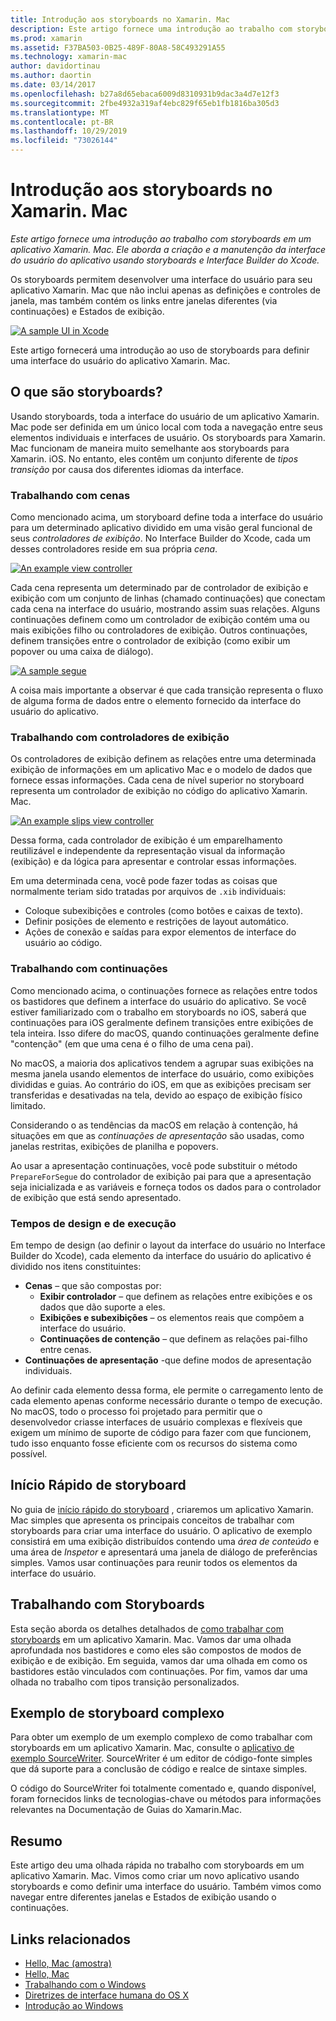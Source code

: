 ```yaml
---
title: Introdução aos storyboards no Xamarin. Mac
description: Este artigo fornece uma introdução ao trabalho com storyboards em um aplicativo Xamarin. Mac. Ele aborda a criação e manutenção da interface do usuário do aplicativo usando storyboards e o Interface Builder do Xcode.
ms.prod: xamarin
ms.assetid: F37BA503-0B25-489F-80A8-58C493291A55
ms.technology: xamarin-mac
author: davidortinau
ms.author: daortin
ms.date: 03/14/2017
ms.openlocfilehash: b27a8d65ebaca6009d8310931b9dac3a4d7e12f3
ms.sourcegitcommit: 2fbe4932a319af4ebc829f65eb1fb1816ba305d3
ms.translationtype: MT
ms.contentlocale: pt-BR
ms.lasthandoff: 10/29/2019
ms.locfileid: "73026144"
---
```

# <a name="introduction-to-storyboards-in-xamarinmac"></a>Introdução aos storyboards no Xamarin. Mac

_Este artigo fornece uma introdução ao trabalho com storyboards em um aplicativo Xamarin. Mac. Ele aborda a criação e a manutenção da interface do usuário do aplicativo usando storyboards e Interface Builder do Xcode._

Os storyboards permitem desenvolver uma interface do usuário para seu aplicativo Xamarin. Mac que não inclui apenas as definições e controles de janela, mas também contém os links entre janelas diferentes (via continuações) e Estados de exibição.

[![](images/intro01.png "A sample UI in Xcode")](images/intro01.png#lightbox)

Este artigo fornecerá uma introdução ao uso de storyboards para definir uma interface do usuário do aplicativo Xamarin. Mac.

<a name="What-are-Storyboards" />

## <a name="what-are-storyboards"></a>O que são storyboards?

Usando storyboards, toda a interface do usuário de um aplicativo Xamarin. Mac pode ser definida em um único local com toda a navegação entre seus elementos individuais e interfaces de usuário. Os storyboards para Xamarin. Mac funcionam de maneira muito semelhante aos storyboards para Xamarin. iOS. No entanto, eles contêm um conjunto diferente de _tipos transição_ por causa dos diferentes idiomas da interface.

<a name="Working-with-Scenes" />

### <a name="working-with-scenes"></a>Trabalhando com cenas

Como mencionado acima, um storyboard define toda a interface do usuário para um determinado aplicativo dividido em uma visão geral funcional de seus _controladores de exibição_. No Interface Builder do Xcode, cada um desses controladores reside em sua própria _cena_.

[![](images/intro02.png "An example view controller")](images/intro02.png#lightbox)

Cada cena representa um determinado par de controlador de exibição e exibição com um conjunto de linhas (chamado continuações) que conectam cada cena na interface do usuário, mostrando assim suas relações. Alguns continuações definem como um controlador de exibição contém uma ou mais exibições filho ou controladores de exibição. Outros continuações, definem transições entre o controlador de exibição (como exibir um popover ou uma caixa de diálogo). 

[![](images/intro03.png "A sample segue")](images/intro03.png#lightbox)

A coisa mais importante a observar é que cada transição representa o fluxo de alguma forma de dados entre o elemento fornecido da interface do usuário do aplicativo.

<a name="Working-with-View-Controllers" />

### <a name="working-with-view-controllers"></a>Trabalhando com controladores de exibição

Os controladores de exibição definem as relações entre uma determinada exibição de informações em um aplicativo Mac e o modelo de dados que fornece essas informações. Cada cena de nível superior no storyboard representa um controlador de exibição no código do aplicativo Xamarin. Mac.

[![](images/intro04.png "An example slips view controller")](images/intro04.png#lightbox)

Dessa forma, cada controlador de exibição é um emparelhamento reutilizável e independente da representação visual da informação (exibição) e da lógica para apresentar e controlar essas informações.

Em uma determinada cena, você pode fazer todas as coisas que normalmente teriam sido tratadas por arquivos de `.xib` individuais: 

- Coloque subexibições e controles (como botões e caixas de texto).
- Definir posições de elemento e restrições de layout automático.
- Ações de conexão e saídas para expor elementos de interface do usuário ao código.

<a name="Working-with-Segues" />

### <a name="working-with-segues"></a>Trabalhando com continuações

Como mencionado acima, o continuações fornece as relações entre todos os bastidores que definem a interface do usuário do aplicativo. Se você estiver familiarizado com o trabalho em storyboards no iOS, saberá que continuações para iOS geralmente definem transições entre exibições de tela inteira. Isso difere do macOS, quando continuações geralmente define "contenção" (em que uma cena é o filho de uma cena pai).

No macOS, a maioria dos aplicativos tendem a agrupar suas exibições na mesma janela usando elementos de interface do usuário, como exibições divididas e guias. Ao contrário do iOS, em que as exibições precisam ser transferidas e desativadas na tela, devido ao espaço de exibição físico limitado.

Considerando o as tendências da macOS em relação à contenção, há situações em que as _continuações de apresentação_ são usadas, como janelas restritas, exibições de planilha e popovers.

Ao usar a apresentação continuações, você pode substituir o método `PrepareForSegue` do controlador de exibição pai para que a apresentação seja inicializada e as variáveis e forneça todos os dados para o controlador de exibição que está sendo apresentado.

<a name="Design-and-Run-Times" />

### <a name="design-and-run-times"></a>Tempos de design e de execução

Em tempo de design (ao definir o layout da interface do usuário no Interface Builder do Xcode), cada elemento da interface do usuário do aplicativo é dividido nos itens constituintes:

- **Cenas** – que são compostas por:
  - **Exibir controlador** – que definem as relações entre exibições e os dados que dão suporte a eles.
  - **Exibições e subexibições** – os elementos reais que compõem a interface do usuário.
  - **Continuações de contenção** – que definem as relações pai-filho entre cenas.
- **Continuações de apresentação** -que define modos de apresentação individuais. 

Ao definir cada elemento dessa forma, ele permite o carregamento lento de cada elemento apenas conforme necessário durante o tempo de execução. No macOS, todo o processo foi projetado para permitir que o desenvolvedor criasse interfaces de usuário complexas e flexíveis que exigem um mínimo de suporte de código para fazer com que funcionem, tudo isso enquanto fosse eficiente com os recursos do sistema como possível.

<a name="Storyboard-Quick-Start" />

## <a name="storyboard-quick-start"></a>Início Rápido de storyboard

No guia de [início rápido do storyboard](~/mac/platform/storyboards/quickstart.md) , criaremos um aplicativo Xamarin. Mac simples que apresenta os principais conceitos de trabalhar com storyboards para criar uma interface do usuário. O aplicativo de exemplo consistirá em uma exibição distribuídos contendo uma _área de conteúdo_ e uma área de _Inspetor_ e apresentará uma janela de diálogo de preferências simples. Vamos usar continuações para reunir todos os elementos da interface do usuário.

<a name="Working-with-Storyboards" />

## <a name="working-with-storyboards"></a>Trabalhando com Storyboards

Esta seção aborda os detalhes detalhados de [como trabalhar com storyboards](~/mac/platform/storyboards/indepth.md) em um aplicativo Xamarin. Mac. Vamos dar uma olhada aprofundada nos bastidores e como eles são compostos de modos de exibição e de exibição. Em seguida, vamos dar uma olhada em como os bastidores estão vinculados com continuações. Por fim, vamos dar uma olhada no trabalho com tipos transição personalizados. 

<a name="Complex-Storyboard-Example" />

## <a name="complex-storyboard-example"></a>Exemplo de storyboard complexo

Para obter um exemplo de um exemplo complexo de como trabalhar com storyboards em um aplicativo Xamarin. Mac, consulte o [aplicativo de exemplo SourceWriter](https://docs.microsoft.com/samples/xamarin/mac-samples/sourcewriter). SourceWriter é um editor de código-fonte simples que dá suporte para a conclusão de código e realce de sintaxe simples.

O código do SourceWriter foi totalmente comentado e, quando disponível, foram fornecidos links de tecnologias-chave ou métodos para informações relevantes na Documentação de Guias do Xamarin.Mac.

<a name="Summary" />

## <a name="summary"></a>Resumo

Este artigo deu uma olhada rápida no trabalho com storyboards em um aplicativo Xamarin. Mac. Vimos como criar um novo aplicativo usando storyboards e como definir uma interface do usuário. Também vimos como navegar entre diferentes janelas e Estados de exibição usando o continuações.

## <a name="related-links"></a>Links relacionados

- [Hello, Mac (amostra)](https://docs.microsoft.com/samples/xamarin/mac-samples/hello-mac)
- [Hello, Mac](~/mac/get-started/hello-mac.md)
- [Trabalhando com o Windows](~/mac/user-interface/window.md)
- [Diretrizes de interface humana do OS X](https://developer.apple.com/library/mac/documentation/UserExperience/Conceptual/OSXHIGuidelines/)
- [Introdução ao Windows](https://developer.apple.com/library/mac/documentation/Cocoa/Conceptual/WinPanel/Introduction.html#//apple_ref/doc/uid/10000031-SW1)
